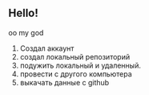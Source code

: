 ## Hello!

oo my god

1. Создал аккаунт
1. создал локальный репозиторий
1. подужить локальный и удаленный.
1. провести с другого компьютера 
1. выкачать данные с github